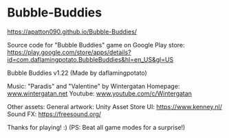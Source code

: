 # Bubble-Buddies
https://apatton090.github.io/Bubble-Buddies/

Source code for "Bubble Buddies" game on Google Play store:
https://play.google.com/store/apps/details?id=com.daflamingpotato.BubbleBuddies&hl=en_US&gl=US

Bubble Buddies v1.22
(Made by daflamingpotato)

Music:
"Paradis" and "Valentine" by Wintergatan
Homepage: www.wintergatan.net
Youtube: www.youtube.com/c/Wintergatan

Other assets:
General artwork: Unity Asset Store
UI: https://www.kenney.nl/
Sound FX: https://freesound.org/

Thanks for playing! :)
(PS: Beat all game modes for a surprise!)
